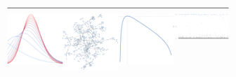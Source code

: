 
---
<div style="display:flex;">
  <div style="flex:1;">
    <img src="variational_EB.svg" style="width:100%; height:auto;">
  </div>
  <div style="flex:1;">
    <img src="random_graph.svg" style="width:100%; height:auto;">
  </div>
  <div style="flex:1;">
    <img src="plot_ml.svg" style="width:100%; height:auto;">
  </div>
  <div style="flex:1;">
    <img src="plot_ppi.svg" style="width:100%; height:auto;">
  </div>
</div>
 


<!--
**gleday/gleday** is a ✨ _special_ ✨ repository because its `README.md` (this file) appears on your GitHub profile.

Here are some ideas to get you started:

- 🔭 I’m currently working on ...
- 🌱 I’m currently learning ...
- 👯 I’m looking to collaborate on ...
- 🤔 I’m looking for help with ...
- 💬 Ask me about ...
- 📫 How to reach me: ...
- 😄 Pronouns: ...
- ⚡ Fun fact: ...
-->
